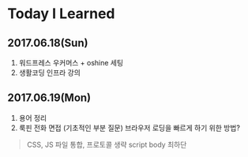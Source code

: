# Today I Learned

## 2017.06.18(Sun)

1. 워드프레스 우커머스 + oshine 세팅
2. 생활코딩 인프라 강의

## 2017.06.19(Mon)

1. 용어 정리
2. 룩핀 전화 면접 (기초적인 부분 질문)
브라우저 로딩을 빠르게 하기 위한 방법?
> CSS, JS 파일 통합,
> 프로토콜 생략
> script body 최하단
